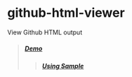 # github-html-viewer
View Github HTML output
> ##### [Demo](https://alisol.ir/Projects/github-html-viewer/)
> > ##### [Using Sample](https://alisol.ir/Projects/github-html-viewer/?u=https://github.com/Noah1001000/IR-Map/blob/master/IRMap.html)

